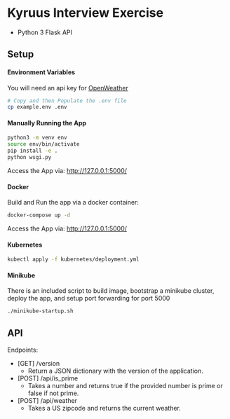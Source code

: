 # Kyruus Interview Exercise
* Python 3 Flask API


## Setup
#### Environment Variables
You will need an api key for [OpenWeather](https://home.openweathermap.org/api_keys)
```bash
# Copy and then Populate the .env file
cp example.env .env
```

#### Manually Running the App
```bash
python3 -m venv env
source env/bin/activate
pip install -e .
python wsgi.py
```
Access the App via: http://127.0.0.1:5000/ 

#### Docker
Build and Run the app via a docker container:
```bash
docker-compose up -d
```
Access the App via: http://127.0.0.1:5000/ 

#### Kubernetes
```bash
kubectl apply -f kubernetes/deployment.yml
```

#### Minikube
There is an included script to build image, bootstrap a minikube cluster, deploy the app, and setup port forwarding for port 5000
```bash
./minikube-startup.sh
```

## API
Endpoints:

* [GET] /version
    * Return a JSON dictionary with the version of the application.
* [POST] /api/is_prime 
    * Takes a number and returns true if the provided number is prime or false if not prime.
* [POST] /api/weather 
    * Takes a US zipcode and returns the current weather. 
    